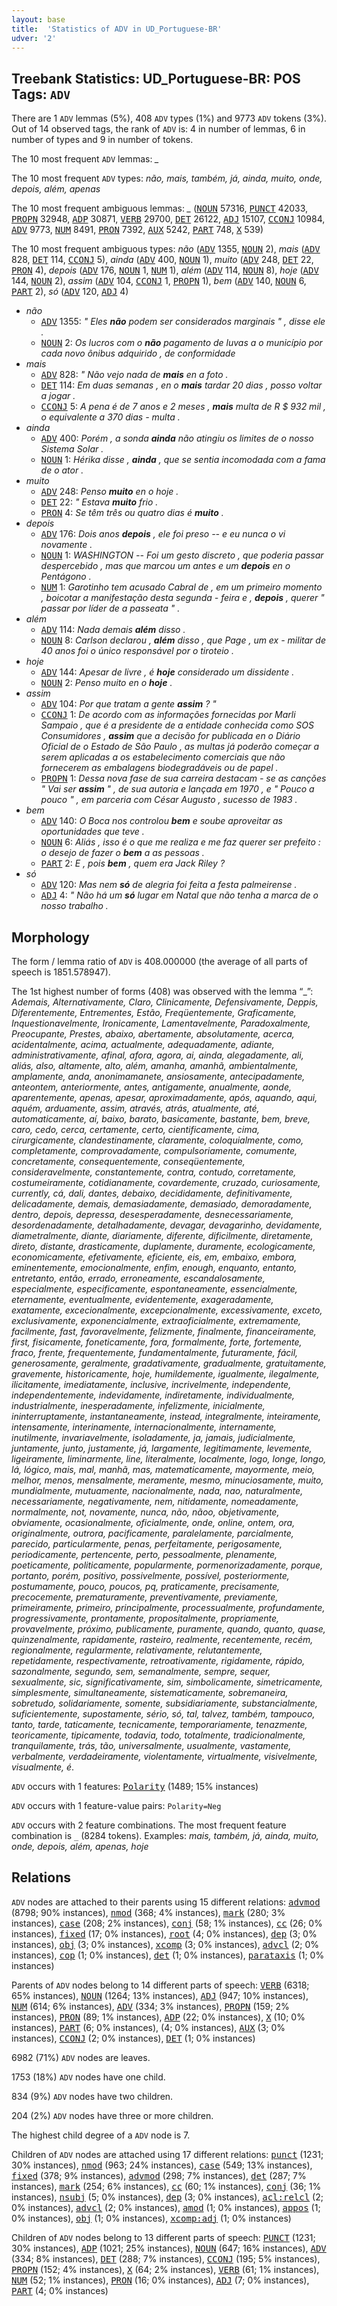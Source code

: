 ```yaml
---
layout: base
title:  'Statistics of ADV in UD_Portuguese-BR'
udver: '2'
---
```


## Treebank Statistics: UD_Portuguese-BR: POS Tags: `ADV`

There are 1 `ADV` lemmas (5%), 408 `ADV` types (1%) and 9773 `ADV` tokens (3%).
Out of 14 observed tags, the rank of `ADV` is: 4 in number of lemmas, 6 in number of types and 9 in number of tokens.

The 10 most frequent `ADV` lemmas: <em>_</em>

The 10 most frequent `ADV` types:  <em>não, mais, também, já, ainda, muito, onde, depois, além, apenas</em>

The 10 most frequent ambiguous lemmas: <em>_</em> (<tt><a href="pt_br-pos-NOUN.html">NOUN</a></tt> 57316, <tt><a href="pt_br-pos-PUNCT.html">PUNCT</a></tt> 42033, <tt><a href="pt_br-pos-PROPN.html">PROPN</a></tt> 32948, <tt><a href="pt_br-pos-ADP.html">ADP</a></tt> 30871, <tt><a href="pt_br-pos-VERB.html">VERB</a></tt> 29700, <tt><a href="pt_br-pos-DET.html">DET</a></tt> 26122, <tt><a href="pt_br-pos-ADJ.html">ADJ</a></tt> 15107, <tt><a href="pt_br-pos-CCONJ.html">CCONJ</a></tt> 10984, <tt><a href="pt_br-pos-ADV.html">ADV</a></tt> 9773, <tt><a href="pt_br-pos-NUM.html">NUM</a></tt> 8491, <tt><a href="pt_br-pos-PRON.html">PRON</a></tt> 7392, <tt><a href="pt_br-pos-AUX.html">AUX</a></tt> 5242, <tt><a href="pt_br-pos-PART.html">PART</a></tt> 748, <tt><a href="pt_br-pos-X.html">X</a></tt> 539)

The 10 most frequent ambiguous types:  <em>não</em> (<tt><a href="pt_br-pos-ADV.html">ADV</a></tt> 1355, <tt><a href="pt_br-pos-NOUN.html">NOUN</a></tt> 2), <em>mais</em> (<tt><a href="pt_br-pos-ADV.html">ADV</a></tt> 828, <tt><a href="pt_br-pos-DET.html">DET</a></tt> 114, <tt><a href="pt_br-pos-CCONJ.html">CCONJ</a></tt> 5), <em>ainda</em> (<tt><a href="pt_br-pos-ADV.html">ADV</a></tt> 400, <tt><a href="pt_br-pos-NOUN.html">NOUN</a></tt> 1), <em>muito</em> (<tt><a href="pt_br-pos-ADV.html">ADV</a></tt> 248, <tt><a href="pt_br-pos-DET.html">DET</a></tt> 22, <tt><a href="pt_br-pos-PRON.html">PRON</a></tt> 4), <em>depois</em> (<tt><a href="pt_br-pos-ADV.html">ADV</a></tt> 176, <tt><a href="pt_br-pos-NOUN.html">NOUN</a></tt> 1, <tt><a href="pt_br-pos-NUM.html">NUM</a></tt> 1), <em>além</em> (<tt><a href="pt_br-pos-ADV.html">ADV</a></tt> 114, <tt><a href="pt_br-pos-NOUN.html">NOUN</a></tt> 8), <em>hoje</em> (<tt><a href="pt_br-pos-ADV.html">ADV</a></tt> 144, <tt><a href="pt_br-pos-NOUN.html">NOUN</a></tt> 2), <em>assim</em> (<tt><a href="pt_br-pos-ADV.html">ADV</a></tt> 104, <tt><a href="pt_br-pos-CCONJ.html">CCONJ</a></tt> 1, <tt><a href="pt_br-pos-PROPN.html">PROPN</a></tt> 1), <em>bem</em> (<tt><a href="pt_br-pos-ADV.html">ADV</a></tt> 140, <tt><a href="pt_br-pos-NOUN.html">NOUN</a></tt> 6, <tt><a href="pt_br-pos-PART.html">PART</a></tt> 2), <em>só</em> (<tt><a href="pt_br-pos-ADV.html">ADV</a></tt> 120, <tt><a href="pt_br-pos-ADJ.html">ADJ</a></tt> 4)


* <em>não</em>
  * <tt><a href="pt_br-pos-ADV.html">ADV</a></tt> 1355: <em>" Eles <b>não</b> podem ser considerados marginais " , disse ele .</em>
  * <tt><a href="pt_br-pos-NOUN.html">NOUN</a></tt> 2: <em>Os lucros com o <b>não</b> pagamento de luvas a o município por cada novo ônibus adquirido , de conformidade</em>
* <em>mais</em>
  * <tt><a href="pt_br-pos-ADV.html">ADV</a></tt> 828: <em>" Não vejo nada de <b>mais</b> en a foto .</em>
  * <tt><a href="pt_br-pos-DET.html">DET</a></tt> 114: <em>Em duas semanas , en o <b>mais</b> tardar 20 dias , posso voltar a jogar .</em>
  * <tt><a href="pt_br-pos-CCONJ.html">CCONJ</a></tt> 5: <em>A pena é de 7 anos e 2 meses , <b>mais</b> multa de R $ 932 mil , o equivalente a 370 dias - multa .</em>
* <em>ainda</em>
  * <tt><a href="pt_br-pos-ADV.html">ADV</a></tt> 400: <em>Porém , a sonda <b>ainda</b> não atingiu os limites de o nosso Sistema Solar .</em>
  * <tt><a href="pt_br-pos-NOUN.html">NOUN</a></tt> 1: <em>Hérika disse , <b>ainda</b> , que se sentia incomodada com a fama de o ator .</em>
* <em>muito</em>
  * <tt><a href="pt_br-pos-ADV.html">ADV</a></tt> 248: <em>Penso <b>muito</b> en o hoje .</em>
  * <tt><a href="pt_br-pos-DET.html">DET</a></tt> 22: <em>" Estava <b>muito</b> frio .</em>
  * <tt><a href="pt_br-pos-PRON.html">PRON</a></tt> 4: <em>Se têm três ou quatro dias é <b>muito</b> .</em>
* <em>depois</em>
  * <tt><a href="pt_br-pos-ADV.html">ADV</a></tt> 176: <em>Dois anos <b>depois</b> , ele foi preso -- e eu nunca o vi novamente .</em>
  * <tt><a href="pt_br-pos-NOUN.html">NOUN</a></tt> 1: <em>WASHINGTON -- Foi um gesto discreto , que poderia passar despercebido , mas que marcou um antes e um <b>depois</b> en o Pentágono .</em>
  * <tt><a href="pt_br-pos-NUM.html">NUM</a></tt> 1: <em>Garotinho tem acusado Cabral de , em um primeiro momento , boicotar a manifestação desta segunda - feira e , <b>depois</b> , querer " passar por líder de a passeata " .</em>
* <em>além</em>
  * <tt><a href="pt_br-pos-ADV.html">ADV</a></tt> 114: <em>Nada demais <b>além</b> disso .</em>
  * <tt><a href="pt_br-pos-NOUN.html">NOUN</a></tt> 8: <em>Carlson declarou , <b>além</b> disso , que Page , um ex - militar de 40 anos foi o único responsável por o tiroteio .</em>
* <em>hoje</em>
  * <tt><a href="pt_br-pos-ADV.html">ADV</a></tt> 144: <em>Apesar de livre , é <b>hoje</b> considerado um dissidente .</em>
  * <tt><a href="pt_br-pos-NOUN.html">NOUN</a></tt> 2: <em>Penso muito en o <b>hoje</b> .</em>
* <em>assim</em>
  * <tt><a href="pt_br-pos-ADV.html">ADV</a></tt> 104: <em>Por que tratam a gente <b>assim</b> ? "</em>
  * <tt><a href="pt_br-pos-CCONJ.html">CCONJ</a></tt> 1: <em>De acordo com as informações fornecidas por Marli Sampaio , que é a presidente de a entidade conhecida como SOS Consumidores , <b>assim</b> que a decisão for publicada en o Diário Oficial de o Estado de São Paulo , as multas já poderão começar a serem aplicadas a os estabelecimento comerciais que não fornecerem as embalagens biodegradáveis ou de papel .</em>
  * <tt><a href="pt_br-pos-PROPN.html">PROPN</a></tt> 1: <em>Dessa nova fase de sua carreira destacam - se as canções " Vai ser <b>assim</b> " , de sua autoria e lançada em 1970 , e " Pouco a pouco " , em parceria com César Augusto , sucesso de 1983 .</em>
* <em>bem</em>
  * <tt><a href="pt_br-pos-ADV.html">ADV</a></tt> 140: <em>O Boca nos controlou <b>bem</b> e soube aproveitar as oportunidades que teve .</em>
  * <tt><a href="pt_br-pos-NOUN.html">NOUN</a></tt> 6: <em>Aliás , isso é o que me realiza e me faz querer ser prefeito : o desejo de fazer o <b>bem</b> a as pessoas .</em>
  * <tt><a href="pt_br-pos-PART.html">PART</a></tt> 2: <em>E , pois <b>bem</b> , quem era Jack Riley ?</em>
* <em>só</em>
  * <tt><a href="pt_br-pos-ADV.html">ADV</a></tt> 120: <em>Mas nem <b>só</b> de alegria foi feita a festa palmeirense .</em>
  * <tt><a href="pt_br-pos-ADJ.html">ADJ</a></tt> 4: <em>" Não há um <b>só</b> lugar em Natal que não tenha a marca de o nosso trabalho .</em>

## Morphology

The form / lemma ratio of `ADV` is 408.000000 (the average of all parts of speech is 1851.578947).

The 1st highest number of forms (408) was observed with the lemma “_”: <em>Ademais, Alternativamente, Claro, Clinicamente, Defensivamente, Deppis, Diferentemente, Entrementes, Estão, Freqüentemente, Graficamente, Inquestionavelmente, Ironicamente, Lamentavelmente, Paradoxalmente, Preocupante, Prestes, abaixo, abertamente, absolutamente, acerca, acidentalmente, acima, actualmente, adequadamente, adiante, administrativamente, afinal, afora, agora, ai, ainda, alegadamente, ali, aliás, also, altamente, alto, além, amanha, amanhã, ambientalmente, amplamente, anda, anonimamanete, ansiosamente, antecipadamente, anteontem, anteriormente, antes, antigamente, anualmente, aonde, aparentemente, apenas, apesar, aproximadamente, após, aquando, aqui, aquém, arduamente, assim, através, atrás, atualmente, até, automaticamente, aí, baixo, barato, basicamente, bastante, bem, breve, caro, cedo, cerca, certamente, certo, cientificamente, cima, cirurgicamente, clandestinamente, claramente, coloquialmente, como, completamente, comprovadamente, compulsoriamente, comumente, concretamente, consequentemente, conseqüentemente, consideravelmente, constantemente, contra, contudo, corretamente, costumeiramente, cotidianamente, covardemente, cruzado, curiosamente, currently, cá, dali, dantes, debaixo, decididamente, definitivamente, delicadamente, demais, demasiadamente, demasiado, demoradamente, dentro, depois, depressa, desesperadamente, desnecessariamente, desordenadamente, detalhadamente, devagar, devagarinho, devidamente, diametralmente, diante, diariamente, diferente, dificilmente, diretamente, direto, distante, drasticamente, duplamente, duramente, ecologicamente, economicamente, efetivamente, eficiente, eis, em, embaixo, embora, eminentemente, emocionalmente, enfim, enough, enquanto, entanto, entretanto, então, errado, erroneamente, escandalosamente, especialmente, especificamente, espontaneamente, essencialmente, eternamente, eventualmente, evidentemente, exageradamente, exatamente, excecionalmente, excepcionalmente, excessivamente, exceto, exclusivamente, exponencialmente, extraoficialmente, extremamente, facilmente, fast, favoravelmente, felizmente, finalmente, financeiramente, first, fisicamente, foneticamente, fora, formalmente, forte, fortemente, fraco, frente, frequentemente, fundamentalmente, futuramente, fácil, generosamente, geralmente, gradativamente, gradualmente, gratuitamente, gravemente, historicamente, hoje, humildemente, igualmente, ilegalmente, ilicitamente, imediatamente, inclusive, incrivelmente, independente, independentemente, indevidamente, indiretamente, individualmente, industrialmente, inesperadamente, infelizmente, inicialmente, ininterruptamente, instantaneamente, instead, integralmente, inteiramente, intensamente, interinamente, internacionalmente, internamente, inutilmente, invariavelmente, isoladamente, ja, jamais, judicialmente, juntamente, junto, justamente, já, largamente, legitimamente, levemente, ligeiramente, liminarmente, line, literalmente, localmente, logo, longe, longo, lá, lógico, mais, mal, manhã, mas, matematicamente, mayormente, meio, melhor, menos, mensalmente, meramente, mesmo, minuciosamente, muito, mundialmente, mutuamente, nacionalmente, nada, nao, naturalmente, necessariamente, negativamente, nem, nitidamente, nomeadamente, normalmente, not, novamente, nunca, não, nãoo, objetivamente, obviamente, ocasionalmente, oficialmente, onde, online, ontem, ora, originalmente, outrora, pacificamente, paralelamente, parcialmente, parecido, particularmente, penas, perfeitamente, perigosamente, periodicamente, pertencente, perto, pessoalmente, plenamente, poeticamente, politicamente, popularmente, pormenorizadamente, porque, portanto, porém, positivo, possivelmente, possível, posteriormente, postumamente, pouco, poucos, pq, praticamente, precisamente, precocemente, prematuramente, preventivamente, previamente, primeiramente, primeiro, principalmente, processualmente, profundamente, progressivamente, prontamente, propositalmente, propriamente, provavelmente, próximo, publicamente, puramente, quando, quanto, quase, quinzenalmente, rapidamente, rasteiro, realmente, recentemente, recém, regionalmente, regularmente, relativamente, relutantemente, repetidamente, respectivamente, retroativamente, rigidamente, rápido, sazonalmente, segundo, sem, semanalmente, sempre, sequer, sexualmente, sic, significativamente, sim, simbolicamente, simetricamente, simplesmente, simultaneamente, sistematicamente, sobremaneira, sobretudo, solidariamente, somente, subsidiariamente, substancialmente, suficientemente, supostamente, sério, só, tal, talvez, também, tampouco, tanto, tarde, taticamente, tecnicamente, temporariamente, tenazmente, teoricamente, tipicamente, todavia, todo, totalmente, tradicionalmente, tranquilamente, trás, tão, universalmente, usualmente, vastamente, verbalmente, verdadeiramente, violentamente, virtualmente, visivelmente, visualmente, é</em>.

`ADV` occurs with 1 features: <tt><a href="pt_br-feat-Polarity.html">Polarity</a></tt> (1489; 15% instances)

`ADV` occurs with 1 feature-value pairs: `Polarity=Neg`

`ADV` occurs with 2 feature combinations.
The most frequent feature combination is `_` (8284 tokens).
Examples: <em>mais, também, já, ainda, muito, onde, depois, além, apenas, hoje</em>


## Relations

`ADV` nodes are attached to their parents using 15 different relations: <tt><a href="pt_br-dep-advmod.html">advmod</a></tt> (8798; 90% instances), <tt><a href="pt_br-dep-nmod.html">nmod</a></tt> (368; 4% instances), <tt><a href="pt_br-dep-mark.html">mark</a></tt> (280; 3% instances), <tt><a href="pt_br-dep-case.html">case</a></tt> (208; 2% instances), <tt><a href="pt_br-dep-conj.html">conj</a></tt> (58; 1% instances), <tt><a href="pt_br-dep-cc.html">cc</a></tt> (26; 0% instances), <tt><a href="pt_br-dep-fixed.html">fixed</a></tt> (17; 0% instances), <tt><a href="pt_br-dep-root.html">root</a></tt> (4; 0% instances), <tt><a href="pt_br-dep-dep.html">dep</a></tt> (3; 0% instances), <tt><a href="pt_br-dep-obj.html">obj</a></tt> (3; 0% instances), <tt><a href="pt_br-dep-xcomp.html">xcomp</a></tt> (3; 0% instances), <tt><a href="pt_br-dep-advcl.html">advcl</a></tt> (2; 0% instances), <tt><a href="pt_br-dep-cop.html">cop</a></tt> (1; 0% instances), <tt><a href="pt_br-dep-det.html">det</a></tt> (1; 0% instances), <tt><a href="pt_br-dep-parataxis.html">parataxis</a></tt> (1; 0% instances)

Parents of `ADV` nodes belong to 14 different parts of speech: <tt><a href="pt_br-pos-VERB.html">VERB</a></tt> (6318; 65% instances), <tt><a href="pt_br-pos-NOUN.html">NOUN</a></tt> (1264; 13% instances), <tt><a href="pt_br-pos-ADJ.html">ADJ</a></tt> (947; 10% instances), <tt><a href="pt_br-pos-NUM.html">NUM</a></tt> (614; 6% instances), <tt><a href="pt_br-pos-ADV.html">ADV</a></tt> (334; 3% instances), <tt><a href="pt_br-pos-PROPN.html">PROPN</a></tt> (159; 2% instances), <tt><a href="pt_br-pos-PRON.html">PRON</a></tt> (89; 1% instances), <tt><a href="pt_br-pos-ADP.html">ADP</a></tt> (22; 0% instances), <tt><a href="pt_br-pos-X.html">X</a></tt> (10; 0% instances), <tt><a href="pt_br-pos-PART.html">PART</a></tt> (6; 0% instances),  (4; 0% instances), <tt><a href="pt_br-pos-AUX.html">AUX</a></tt> (3; 0% instances), <tt><a href="pt_br-pos-CCONJ.html">CCONJ</a></tt> (2; 0% instances), <tt><a href="pt_br-pos-DET.html">DET</a></tt> (1; 0% instances)

6982 (71%) `ADV` nodes are leaves.

1753 (18%) `ADV` nodes have one child.

834 (9%) `ADV` nodes have two children.

204 (2%) `ADV` nodes have three or more children.

The highest child degree of a `ADV` node is 7.

Children of `ADV` nodes are attached using 17 different relations: <tt><a href="pt_br-dep-punct.html">punct</a></tt> (1231; 30% instances), <tt><a href="pt_br-dep-nmod.html">nmod</a></tt> (963; 24% instances), <tt><a href="pt_br-dep-case.html">case</a></tt> (549; 13% instances), <tt><a href="pt_br-dep-fixed.html">fixed</a></tt> (378; 9% instances), <tt><a href="pt_br-dep-advmod.html">advmod</a></tt> (298; 7% instances), <tt><a href="pt_br-dep-det.html">det</a></tt> (287; 7% instances), <tt><a href="pt_br-dep-mark.html">mark</a></tt> (254; 6% instances), <tt><a href="pt_br-dep-cc.html">cc</a></tt> (60; 1% instances), <tt><a href="pt_br-dep-conj.html">conj</a></tt> (36; 1% instances), <tt><a href="pt_br-dep-nsubj.html">nsubj</a></tt> (5; 0% instances), <tt><a href="pt_br-dep-dep.html">dep</a></tt> (3; 0% instances), <tt><a href="pt_br-dep-acl-relcl.html">acl:relcl</a></tt> (2; 0% instances), <tt><a href="pt_br-dep-advcl.html">advcl</a></tt> (2; 0% instances), <tt><a href="pt_br-dep-amod.html">amod</a></tt> (1; 0% instances), <tt><a href="pt_br-dep-appos.html">appos</a></tt> (1; 0% instances), <tt><a href="pt_br-dep-obj.html">obj</a></tt> (1; 0% instances), <tt><a href="pt_br-dep-xcomp-adj.html">xcomp:adj</a></tt> (1; 0% instances)

Children of `ADV` nodes belong to 13 different parts of speech: <tt><a href="pt_br-pos-PUNCT.html">PUNCT</a></tt> (1231; 30% instances), <tt><a href="pt_br-pos-ADP.html">ADP</a></tt> (1021; 25% instances), <tt><a href="pt_br-pos-NOUN.html">NOUN</a></tt> (647; 16% instances), <tt><a href="pt_br-pos-ADV.html">ADV</a></tt> (334; 8% instances), <tt><a href="pt_br-pos-DET.html">DET</a></tt> (288; 7% instances), <tt><a href="pt_br-pos-CCONJ.html">CCONJ</a></tt> (195; 5% instances), <tt><a href="pt_br-pos-PROPN.html">PROPN</a></tt> (152; 4% instances), <tt><a href="pt_br-pos-X.html">X</a></tt> (64; 2% instances), <tt><a href="pt_br-pos-VERB.html">VERB</a></tt> (61; 1% instances), <tt><a href="pt_br-pos-NUM.html">NUM</a></tt> (52; 1% instances), <tt><a href="pt_br-pos-PRON.html">PRON</a></tt> (16; 0% instances), <tt><a href="pt_br-pos-ADJ.html">ADJ</a></tt> (7; 0% instances), <tt><a href="pt_br-pos-PART.html">PART</a></tt> (4; 0% instances)

